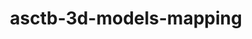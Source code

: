 ---
title: asctb-3d-models-mapping
release_version: v1.2
hra_release_version:
  - v1.0
  - v1.1
  - v1.2
type: ref-organs
description: 'This lookup table maps [Anatomical Structures, Cell Types and Biomarkers (ASCT+B) Table](https://hubmapconsortium.github.io/ccf/pages/ccf-anatomical-structures.html) terms to anatomical structure terms used in the [3D Reference Object Library](https://hubmapconsortium.github.io/ccf/pages/ccf-3d-reference-library.html).'
creators:
  - 0000-0001-7655-4833
  - 0000-0002-3333-5646
  - 0000-0002-6703-7647
  - 0000-0002-3321-6137
project_leads:
  - 0000-0002-3321-6137
creation_date: 2022-05-06T00:00:00
license: CC BY 4.0
publisher:  HuBMAP 
funder:  National Institutes of Health 
award_number:  OT2OD026671 
hubmap_id:  HBM858.DNFV.736 
datatable: ASCT-B_3D_Models_Mapping.csv
doi: https://doi.org/10.48539/HBM858.DNFV.736
---